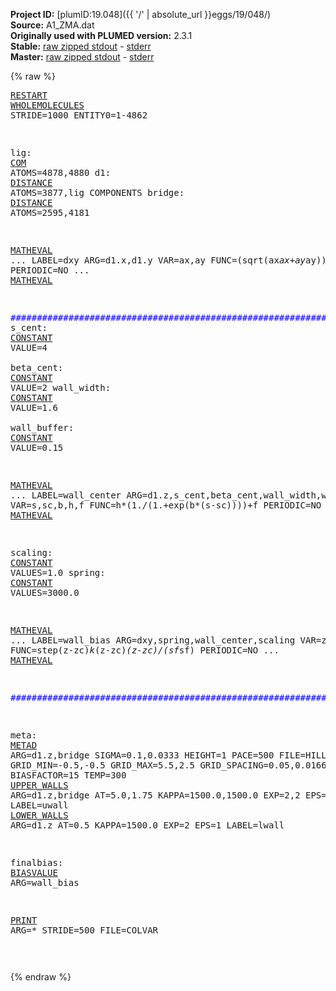 **Project ID:** [plumID:19.048]({{ '/' | absolute_url }}eggs/19/048/)  
**Source:** A1_ZMA.dat  
**Originally used with PLUMED version:** 2.3.1  
**Stable:** [raw zipped stdout](A1_ZMA.dat.plumed.stdout.txt.zip) - [stderr](A1_ZMA.dat.plumed.stderr)  
**Master:** [raw zipped stdout](A1_ZMA.dat.plumed_master.stdout.txt.zip) - [stderr](A1_ZMA.dat.plumed_master.stderr)  

{% raw %}<pre>
<a href="https://plumed.github.io/doc-master/user-doc/html/_r_e_s_t_a_r_t.html">RESTART</a> 
<a href="https://plumed.github.io/doc-master/user-doc/html/_w_h_o_l_e_m_o_l_e_c_u_l_e_s.html">WHOLEMOLECULES</a> STRIDE=1000 ENTITY0=1-4862

lig: <a href="https://plumed.github.io/doc-master/user-doc/html/_c_o_m.html">COM</a> ATOMS=4878,4880
d1: <a href="https://plumed.github.io/doc-master/user-doc/html/_d_i_s_t_a_n_c_e.html">DISTANCE</a> ATOMS=3877,lig COMPONENTS
bridge: <a href="https://plumed.github.io/doc-master/user-doc/html/_d_i_s_t_a_n_c_e.html">DISTANCE</a> ATOMS=2595,4181

<a href="https://plumed.github.io/doc-master/user-doc/html/_m_a_t_h_e_v_a_l.html">MATHEVAL</a> ...
  LABEL=dxy
  ARG=d1.x,d1.y
  VAR=ax,ay
  FUNC=(sqrt(ax*ax+ay*ay))
  PERIODIC=NO
... <a href="https://plumed.github.io/doc-master/user-doc/html/_m_a_t_h_e_v_a_l.html">MATHEVAL</a>

<span style="color:blue">############################################################</span>
s_cent: <a href="https://plumed.github.io/doc-master/user-doc/html/_c_o_n_s_t_a_n_t.html">CONSTANT</a> VALUE=4            
beta_cent: <a href="https://plumed.github.io/doc-master/user-doc/html/_c_o_n_s_t_a_n_t.html">CONSTANT</a> VALUE=2
wall_width: <a href="https://plumed.github.io/doc-master/user-doc/html/_c_o_n_s_t_a_n_t.html">CONSTANT</a> VALUE=1.6     
wall_buffer: <a href="https://plumed.github.io/doc-master/user-doc/html/_c_o_n_s_t_a_n_t.html">CONSTANT</a> VALUE=0.15

<a href="https://plumed.github.io/doc-master/user-doc/html/_m_a_t_h_e_v_a_l.html">MATHEVAL</a> ...
 LABEL=wall_center
 ARG=d1.z,s_cent,beta_cent,wall_width,wall_buffer
 VAR=s,sc,b,h,f
 FUNC=h*(1./(1.+exp(b*(s-sc))))+f
 PERIODIC=NO
... <a href="https://plumed.github.io/doc-master/user-doc/html/_m_a_t_h_e_v_a_l.html">MATHEVAL</a>


scaling: <a href="https://plumed.github.io/doc-master/user-doc/html/_c_o_n_s_t_a_n_t.html">CONSTANT</a> VALUES=1.0
spring: <a href="https://plumed.github.io/doc-master/user-doc/html/_c_o_n_s_t_a_n_t.html">CONSTANT</a> VALUES=3000.0

<a href="https://plumed.github.io/doc-master/user-doc/html/_m_a_t_h_e_v_a_l.html">MATHEVAL</a> ...
LABEL=wall_bias
ARG=dxy,spring,wall_center,scaling
VAR=z,k,zc,sf
FUNC=step(z-zc)*k*(z-zc)*(z-zc)/(sf*sf)
PERIODIC=NO
... <a href="https://plumed.github.io/doc-master/user-doc/html/_m_a_t_h_e_v_a_l.html">MATHEVAL</a>

<span style="color:blue">############################################################</span>

meta: <a href="https://plumed.github.io/doc-master/user-doc/html/_m_e_t_a_d.html">METAD</a> ARG=d1.z,bridge SIGMA=0.1,0.0333 HEIGHT=1 PACE=500 FILE=HILLS GRID_MIN=-0.5,-0.5 GRID_MAX=5.5,2.5 GRID_SPACING=0.05,0.01665 BIASFACTOR=15 TEMP=300
<a href="https://plumed.github.io/doc-master/user-doc/html/_u_p_p_e_r__w_a_l_l_s.html">UPPER_WALLS</a> ARG=d1.z,bridge AT=5.0,1.75 KAPPA=1500.0,1500.0 EXP=2,2 EPS=1,1 LABEL=uwall
<a href="https://plumed.github.io/doc-master/user-doc/html/_l_o_w_e_r__w_a_l_l_s.html">LOWER_WALLS</a> ARG=d1.z AT=0.5 KAPPA=1500.0 EXP=2 EPS=1 LABEL=lwall

finalbias: <a href="https://plumed.github.io/doc-master/user-doc/html/_b_i_a_s_v_a_l_u_e.html">BIASVALUE</a> ARG=wall_bias

<a href="https://plumed.github.io/doc-master/user-doc/html/_p_r_i_n_t.html">PRINT</a> ARG=* STRIDE=500 FILE=COLVAR

</pre>{% endraw %}
